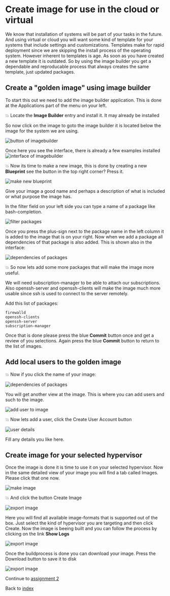 # Create image for use in the cloud or virtual

We know that installation of systems will be part of your tasks in the future. And using virtual or cloud you will want some kind of template for your systems that include settings and customizations. Templates make for rapid deployment since we are skipping the install process of the operating system. However inherent to templates is age. As soon as you have created a new template it is outdated. So by using the image builder you get a dependable and reproducable process that always creates the same template, just updated packages.


## Create a "golden image" using image builder
To start this out we need to add the image builder application. This is done at the Applications part of the menu on your left.


:boom: Locate the **Image Builder** entry and install it. It may already be installed

So now click on the image to goto the image builder it is located below the image for the system we are using.

![button of imagebuilder](images/interface_imagebuilderbutt.png)

Once here you see the interface, there is already a few examples installed
![interface of imagebuilder](images/interface_imagebuilder.png)

:boom: Now its time to make a new image, this is done by creating a new **Blueprint** see the button in the top right corner? Press it.

![make new blueprint](images/interface_newblueprint.png)

Give your image a good name and perhaps a description of what is included or what purpose the image has.

In the filter field on your left side you can type a name of a package like bash-completion.

![filter packages](images/interface_addpackage.png)

Once you press the plus-sign next to the package name in the left column it is added to the image that is on your right. Now when we add a package all dependencies of that package is also added. This is shown also in the interface:

![dependencies of packages](images/interface_dependencies.png)

:boom: So now lets add some more packages that will make the image more useful.

We will need subscription-manager to be able to attach our subscriptions. Also openssh-server and openssh-clients will make the image much more usable since ssh is used to connect to the server remotely.

Add this list of packages:

```
firewalld
openssh-clients
openssh-server
subscription-manager
```
Once that is done please press the blue **Commit** button once and get a review of you selections. Again press the blue **Commit** button to return to the list of images.

## Add local users to the golden image

:boom: Now if you click the name of your image:

![dependencies of packages](images/interface_myimage.png)

You will get another view at the image. This is where you can add users and such to the image.

![add user to image](images/interface_adduserimage.png)

:boom: Now lets add a user, click the Create User Account button

![user details](images/interface_userdetails.png)

Fill any details you like here. 

## Create image for your selected hypervisor

Once the image is done it is time to use it on your selected hypervisor. Now in the same detailed view of your image you will find a tab called Images. Please click that one now.

![make image](images/interface_newimage.png)

:boom: And click the button Create Image

![export image](images/interface_imageoptions.png)

Here you will find all available image-formats that is supported out of the box. Just select the kind of hypervisor you are targeting and then click Create. Now the image is beeing built and you can follow the process by clicking on the link **Show Logs**

![export image](images/interface_imagebuilderlogs.png)

Once the buildprocess is done you can download your image. Press the Download button to save it to disk

![export image](images/interface_downloadimage.png)


Continue to [assignment 2](assign2.md)

Back to [index](thews.md)